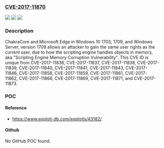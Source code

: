 ### [CVE-2017-11870](https://cve.mitre.org/cgi-bin/cvename.cgi?name=CVE-2017-11870)
![](https://img.shields.io/static/v1?label=Product&message=ChakraCore%2C%20Microsoft%20Edge&color=blue)
![](https://img.shields.io/static/v1?label=Version&message=n%2Fa&color=blue)
![](https://img.shields.io/static/v1?label=Vulnerability&message=Remote%20Code%20Execution&color=brighgreen)

### Description

ChakraCore and Microsoft Edge in Windows 10 1703, 1709, and Windows Server, version 1709 allows an attacker to gain the same user rights as the current user, due to how the scripting engine handles objects in memory, aka "Scripting Engine Memory Corruption Vulnerability". This CVE ID is unique from CVE-2017-11836, CVE-2017-11837, CVE-2017-11838, CVE-2017-11839, CVE-2017-11840, CVE-2017-11841, CVE-2017-11843, CVE-2017-11846, CVE-2017-11858, CVE-2017-11859, CVE-2017-11861, CVE-2017-11862, CVE-2017-11866, CVE-2017-11869, CVE-2017-11871, and CVE-2017-11873.

### POC

#### Reference
- https://www.exploit-db.com/exploits/43182/

#### Github
No GitHub POC found.

